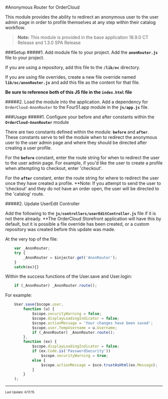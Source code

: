 #Anonymous Router for OrderCloud

This module provides the ability to redirect an anonymous user to the user admin page in order to profile themselves at any step within their catalog workflow.

>**Note:** This module is provided in the base application 18.9.0 CT Release and 1.3.0 SPA Release

###Setup
#####1. Add module file to your project.
Add the **`anonRouter.js`** file to your project.

If you are using a repository, add this file to the **`/lib/oc`** directory.

If you are using file overrides, create a new file override named **`lib/oc/anonRouter.js`** and add this file as the content for that file.

**Be sure to reference both of this JS file in the `index.html` file**

#####2. Load the module into the application.
Add a dependency for `OrderCloud-AnonRouter` to the Four51.app module in the **`js/app.js`** file.

###Usage
#####1. Configure your before and after constants within the **`OrderCloud-AnonRouter`** module

There are two constants defined within the module: **`before`** and **`after`**. These constants serve to tell the module when to redirect the anonymous user to the user admin page and where they should be directed after creating a user profile.

For the **`before`** constant, enter the route string for when to redirect the user to the user admin page. For example, if you'd like the user to create a profile when attempting to checkout, enter 'checkout'.

For the **`after`** constant, enter the route string for where to redirect the user once they have created a profile.
**Note: If you attempt to send the user to 'checkout' and they do not have an order open, the user will be directed to the 'catalog' route.

#####2. Update UserEdit Controller

Add the following to the **`js/controllers/userEditController.js`** file if it is not there already. **The OrderCloud Storefront application will have this by default, but it is possible a file override has been created, or a custom repository was created before this update was made.

At the very top of the file:

```javascript
    var _AnonRouter;
    try {
        _AnonRouter = $injector.get('AnonRouter');
    }
    catch(ex){}
```

Within the success functions of the User.save and User.login:

```javascript
    if (_AnonRouter) _AnonRouter.route();
```

For example: 

```javascript
    User.save($scope.user,
        function (u) {
            $scope.securityWarning = false;
            $scope.displayLoadingIndicator = false;
            $scope.actionMessage = 'Your changes have been saved';
            $scope.user.TempUsername = u.Username;
            if (_AnonRouter) _AnonRouter.route();
        },
        function (ex) {
            $scope.displayLoadingIndicator = false;
            if (ex.Code.is('PasswordSecurity'))
                $scope.securityWarning = true;
            else {
                $scope.actionMessage = $sce.trustAsHtml(ex.Message);
            }
        }
    );
```
---
<sub><sup>Last Update: 4/17/15</sup></sub>
